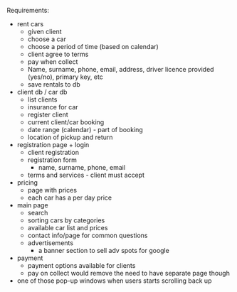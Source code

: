 Requirements:
- rent cars
  - given client
  - choose a car
  - choose a period of time (based on calendar)
  - client agree to terms
  - pay when collect
  - Name, surname, phone, email, address, driver licence provided (yes/no), primary key, etc
  - save rentals to db
- client db / car db
  - list clients
  - insurance for car
  - register client
  - current client/car booking
  - date range (calendar) - part of booking
  - location of pickup and return
- registration page + login
  - client registration
  - registration form
    - name, surname, phone, email
  - terms and services - client must accept
- pricing
  - page with prices
  - each car has a per day price
- main page
  - search
  - sorting cars by categories
  - available car list and prices
  - contact info/page for common questions
  - advertisements
    - a banner section to sell adv spots for google
- payment
  - payment options available for clients
  - pay on collect would remove the need to have separate page though
- one of those pop-up windows when users starts scrolling back up
